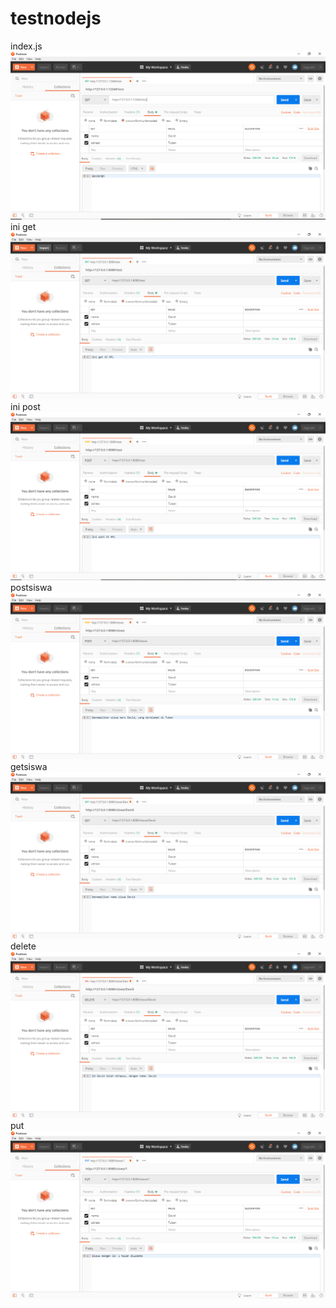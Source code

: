 # testnodejs
index.js
![alt text](https://github.com/mdavidpb/testnodejs/blob/master/abcdefg.PNG)
ini get
![alt text](https://github.com/mdavidpb/testnodejs/blob/master/ini%20get%20rpl.PNG)
ini post
![alt text](https://github.com/mdavidpb/testnodejs/blob/master/ini%20post%20rpl.PNG)
postsiswa
![alt text](https://github.com/mdavidpb/testnodejs/blob/master/postsiswa.PNG)
getsiswa
![alt text](https://github.com/mdavidpb/testnodejs/blob/master/get%20siswa.PNG)
delete
![alt text](https://github.com/mdavidpb/testnodejs/blob/master/deletesiswa.PNG)
put
![alt text](https://github.com/mdavidpb/testnodejs/blob/master/put.PNG)
